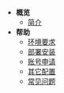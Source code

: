 - **概览**
   -  [简介](README.md)
- **帮助**
   - [环境要求](env.md)
   - [部署安装](install.md)
   - [账号申请](apply.md)
   - [其它配置](other.md)
   - [常见问题](question.md)
